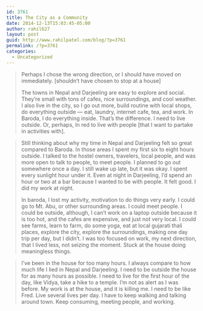```yaml
---
id: 3761
title: The City as a Community
date: 2014-12-13T15:03:45-05:00
author: rahil627
layout: post
guid: http://www.rahilpatel.com/blog/?p=3761
permalink: /?p=3761
categories:
  - Uncategorized
---
```

<blockquote>Perhaps I chose the wrong direction, or I should have moved on immediately. [shouldn’t have chosen to stop at a house]

The towns in Nepal and Darjeeling are easy to explore and social. They’re small with tons of cafes, nice surroundings, and cool weather. I also live in the city, so I go out more, build routine with local shops, do everything outside — eat, laundry, internet cafe, tea, and work. In Baroda, I do everything inside. That’s the difference. I need to live outside. Or, perhaps, In red to live with people [that I want to partake in activities with].</blockquote>



<blockquote>Still thinking about why my time in Nepal and Darjeeling felt so great compared to Baroda. In those areas I spent my first six to eight hours outside. I talked to the hostel owners, travelers, local people, and was more open to talk to people, to meet people. I planned to go out somewhere once a day. I still wake up late, but it was okay. I spent every sunlight hour under it. Even at night in Darjeeling, I’d spend an hour or two at a bar because I wanted to be with people. It felt good. I did my work at night.

In baroda, I lost my activity, motivation to do things very early. I could go to Mt. Abu, or other surrounding areas. I could meet people. I could be outside, although, I can’t work on a laptop outside because it is too hot, and the cafes are expensive, and just not very local. I could see farms, learn to farm, do some yoga, eat at local gujarati thali places, explore the city, explore the surroundings, making one day trip per day, but I didn’t. I was too focused on work, my next direction, that I lived less, not seizing the moment. Stuck at the house doing meaningless things.</blockquote>



<blockquote>I’ve been in the house for too many hours. I always compare to how much life I lied in Nepal and Darjeeling. I need to be outside the house for as many hours as possible. I need to live for the first hour of the day, like Vidya, take a hike to a temple. I’m not as alert as I was before. My work is at the house, and it is killing me. I need to be like Fred. Live several lives per day. I have to keep walking and talking around town. Keep consuming, meeting people, and working.</blockquote>

